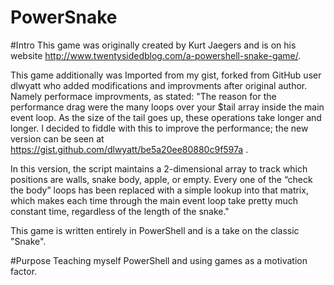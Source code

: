 # PowerSnake

#Intro
This game was originally created by Kurt Jaegers and is on his website http://www.twentysidedblog.com/a-powershell-snake-game/. 

This game additionally was Imported from my gist, forked from GitHub user dlwyatt who added modifications and improvments after original author.  Namely performace improvments, as stated:
"The reason for the performance drag were the many loops over your $tail array inside the main event loop. As the size of the tail goes up, these operations take longer and longer. I decided to fiddle with this to improve the performance; the new version can be seen at https://gist.github.com/dlwyatt/be5a20ee80880c9f597a .

In this version, the script maintains a 2-dimensional array to track which positions are walls, snake body, apple, or empty. Every one of the “check the body” loops has been replaced with a simple lookup into that matrix, which makes each time through the main event loop take pretty much constant time, regardless of the length of the snake."


This game is written entirely in PowerShell and is a take on the classic "Snake".

#Purpose
Teaching myself PowerShell and using games as a motivation factor.

